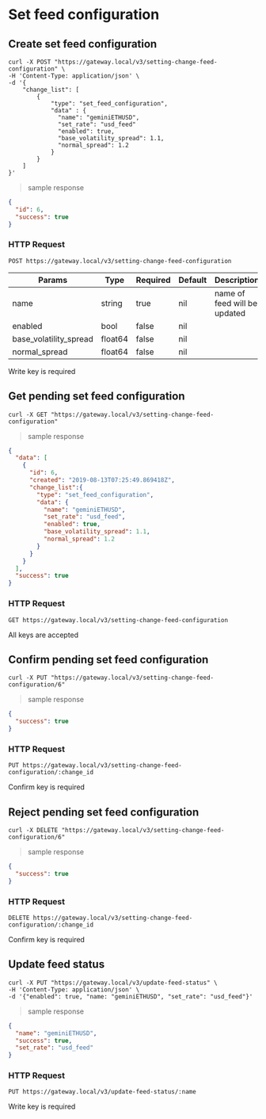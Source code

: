 # Set feed configuration

## Create set feed configuration

```shell
curl -X POST "https://gateway.local/v3/setting-change-feed-configuration" \
-H 'Content-Type: application/json' \
-d '{
    "change_list": [
        {
            "type": "set_feed_configuration",
            "data" : {
              "name": "geminiETHUSD",
              "set_rate": "usd_feed"
              "enabled": true,
              "base_volatility_spread": 1.1,
              "normal_spread": 1.2
            }
        }
    ]
}'
```

> sample response

```json
{
  "id": 6,
  "success": true
}
```

### HTTP Request

`POST https://gateway.local/v3/setting-change-feed-configuration`

Params | Type | Required | Default | Description
------ | ---- | -------- | ------- | -----------
name | string | true | nil | name of feed will be updated
enabled | bool | false | nil | 
base_volatility_spread | float64 | false | nil | 
normal_spread | float64 | false | nil |  
<aside class="notice">Write key is required</aside>

## Get pending set feed configuration


```shell
curl -X GET "https://gateway.local/v3/setting-change-feed-configuration"
```

> sample response

```json
{
  "data": [
    {
      "id": 6,
      "created": "2019-08-13T07:25:49.869418Z",
      "change_list":{
        "type": "set_feed_configuration",
        "data": {
          "name": "geminiETHUSD",
          "set_rate": "usd_feed",
          "enabled": true,
          "base_volatility_spread": 1.1,
          "normal_spread": 1.2
        }
      }
    }
  ],
  "success": true
}
```

### HTTP Request

`GET https://gateway.local/v3/setting-change-feed-configuration`
<aside class="notice">All keys are accepted</aside>

## Confirm pending set feed configuration

```shell
curl -X PUT "https://gateway.local/v3/setting-change-feed-configuration/6"
```

> sample response

```json
{
  "success": true
}
```

### HTTP Request

`PUT https://gateway.local/v3/setting-change-feed-configuration/:change_id`
<aside class="notice">Confirm key is required</aside>

## Reject pending set feed configuration

```shell
curl -X DELETE "https://gateway.local/v3/setting-change-feed-configuration/6"
```

> sample response

```json
{
  "success": true
}
```

### HTTP Request

`DELETE https://gateway.local/v3/setting-change-feed-configuration/:change_id`
<aside class="notice">Confirm key is required</aside>

## Update feed status

```shell
curl -X PUT "https://gateway.local/v3/update-feed-status" \
-H 'Content-Type: application/json' \
-d '{"enabled": true, "name: "geminiETHUSD", "set_rate": "usd_feed"}'
```

> sample response

```json
{
  "name": "geminiETHUSD",
  "success": true,
  "set_rate": "usd_feed"
}
```

### HTTP Request

`PUT https://gateway.local/v3/update-feed-status/:name`
<aside class="notice">Write key is required</aside>